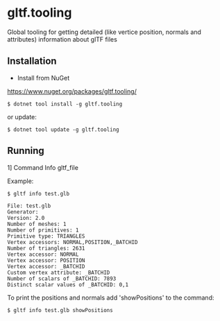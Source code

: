 # gltf.tooling

Global tooling for getting detailed (like vertice position, normals and attributes) information about glTF files

## Installation

- Install from NuGet

https://www.nuget.org/packages/gltf.tooling/

```
$ dotnet tool install -g gltf.tooling
```

or update:

```
$ dotnet tool update -g gltf.tooling

```

## Running

1] Command Info gltf_file 

Example:

```
$ gltf info test.glb

File: test.glb
Generator:
Version: 2.0
Number of meshes: 1
Number of primitives: 1
Primitive type: TRIANGLES
Vertex accessors: NORMAL,POSITION,_BATCHID
Number of triangles: 2631
Vertex accessor: NORMAL
Vertex accessor: POSITION
Vertex accessor: _BATCHID
Custom vertex attribute: _BATCHID
Number of scalars of _BATCHID: 7893
Distinct scalar values of _BATCHID: 0,1
```

To print the positions and normals add 'showPositions' to the command:

```
$ gltf info test.glb showPositions
```

